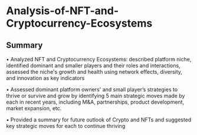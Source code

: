 # Analysis-of-NFT-and-Cryptocurrency-Ecosystems

## Summary

•	Analyzed NFT and Cryptocurrency Ecosystems: described platform niche, identified dominant and smaller players and their roles and interactions, assessed the niche's growth and health using network effects, diversity, and innovation as key indicators 

•	Assessed dominant platform owners' and small player’s strategies to thrive or survive and grow by identifying 5 main strategic moves made by each in recent years, including M&A, partnerships, product development, market expansion, etc. 

•	Provided a summary for future outlook of Crypto and NFTs and suggested key strategic moves for each to continue thriving

